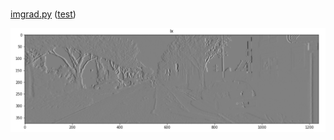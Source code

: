 # 

[imgrad.py](https://github.com/teruyuki-yamasaki/VAMR/blob/main/exercise03/code/imgrad.py)
([test](https://github.com/teruyuki-yamasaki/VAMR/blob/main/exercise03/code/test_imgrad.py))

<img src="https://github.com/teruyuki-yamasaki/VAMR/blob/main/exercise03/results/imgrad_Ix.png"/>
